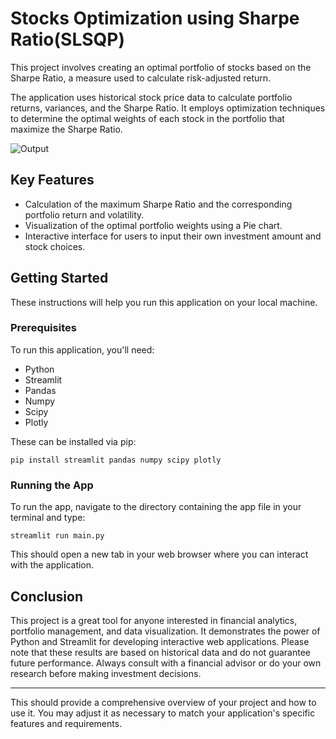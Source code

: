 # Stocks Optimization using Sharpe Ratio(SLSQP)
 This project involves creating an optimal portfolio of stocks based on the Sharpe Ratio, a measure used to calculate risk-adjusted return.

The application uses historical stock price data to calculate portfolio returns, variances, and the Sharpe Ratio. It employs optimization techniques to determine the optimal weights of each stock in the portfolio that maximize the Sharpe Ratio.  

![Output](<Screenshot 2024-03-11 at 10.33.25 PM.png>)

## Key Features  
   
- Calculation of the maximum Sharpe Ratio and the corresponding portfolio return and volatility.  
- Visualization of the optimal portfolio weights using a Pie chart.  
- Interactive interface for users to input their own investment amount and stock choices.  
   
## Getting Started  
   
These instructions will help you run this application on your local machine.  
   
### Prerequisites  
   
To run this application, you'll need:  
   
- Python  
- Streamlit  
- Pandas  
- Numpy  
- Scipy  
- Plotly  
   
These can be installed via pip:  
   
```  
pip install streamlit pandas numpy scipy plotly  
```  
   
### Running the App  
   
To run the app, navigate to the directory containing the app file in your terminal and type:  
   
```  
streamlit run main.py  
```  
   
This should open a new tab in your web browser where you can interact with the application.  
   
## Conclusion  
   
This project is a great tool for anyone interested in financial analytics, portfolio management, and data visualization. It demonstrates the power of Python and Streamlit for developing interactive web applications. Please note that these results are based on historical data and do not guarantee future performance. Always consult with a financial advisor or do your own research before making investment decisions.  
   
---  
   
This should provide a comprehensive overview of your project and how to use it. You may adjust it as necessary to match your application's specific features and requirements.